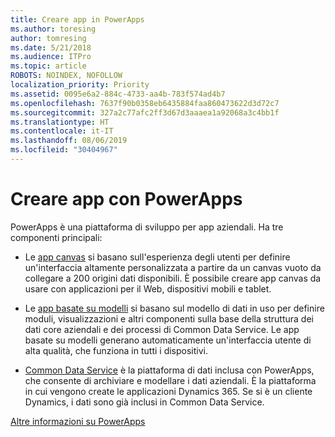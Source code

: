 ```yaml
---
title: Creare app in PowerApps
ms.author: toresing
author: tomresing
ms.date: 5/21/2018
ms.audience: ITPro
ms.topic: article
ROBOTS: NOINDEX, NOFOLLOW
localization_priority: Priority
ms.assetid: 0095e6a2-884c-4733-aa4b-783f574ad4b7
ms.openlocfilehash: 7637f90b0358eb6435884faa860473622d3d72c7
ms.sourcegitcommit: 327a2c77afc2ff3d67d3aaaea1a92068a3c4bb1f
ms.translationtype: HT
ms.contentlocale: it-IT
ms.lasthandoff: 08/06/2019
ms.locfileid: "30404967"
---
```

# <a name="create-apps-with-powerapps"></a>Creare app con PowerApps

PowerApps è una piattaforma di sviluppo per app aziendali. Ha tre componenti principali: 
  
- Le [app canvas](https://go.microsoft.com/fwlink/?linkid=874495) si basano sull'esperienza degli utenti per definire un'interfaccia altamente personalizzata a partire da un canvas vuoto da collegare a 200 origini dati disponibili. È possibile creare app canvas da usare con applicazioni per il Web, dispositivi mobili e tablet. 
    
- Le [app basate su modelli](https://go.microsoft.com/fwlink/?linkid=874496) si basano sul modello di dati in uso per definire moduli, visualizzazioni e altri componenti sulla base della struttura dei dati core aziendali e dei processi di Common Data Service. Le app basate su modelli generano automaticamente un'interfaccia utente di alta qualità, che funziona in tutti i dispositivi. 
    
- [Common Data Service](https://go.microsoft.com/fwlink/?linkid=874497) è la piattaforma di dati inclusa con PowerApps, che consente di archiviare e modellare i dati aziendali. È la piattaforma in cui vengono create le applicazioni Dynamics 365. Se si è un cliente Dynamics, i dati sono già inclusi in Common Data Service. 
    
[Altre informazioni su PowerApps](https://go.microsoft.com/fwlink/?linkid=874498)
  

